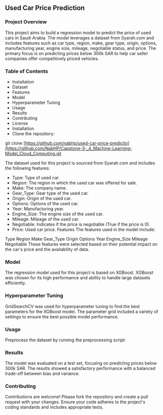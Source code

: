 ## Used Car Price Prediction

### Project Overview
This project aims to build a regression model to predict the price of used cars in Saudi Arabia. The model leverages a dataset from Syarah.com and includes features such as car type, region, make, gear type, origin, options, manufacturing year, engine size, mileage, negotiable status, and price. The primary focus is on predicting prices below 300k SAR to help car seller companies offer competitively priced vehicles.

### Table of Contents
- Installation
- Dataset
- Features
- Model
- Hyperparameter Tuning
- Usage
- Results
- Contributing
- License
- Installation
- Clone the repository:


git clone [https://github.com/nabhp/used-car-price-predictio](https://github.com/NabHP/Capstone-3-_4_Machine-Learning-Model_Cloud_Computing.git

The dataset used for this project is sourced from Syarah.com and includes the following features:

 - Type: Type of used car.
 - Region: The region in which the used car was offered for sale.
 - Make: The company name.
 - Gear_Type: Gear type of the used car.
 - Origin: Origin of the used car.
 - Options: Options of the used car.
 - Year: Manufacturing year.
 - Engine_Size: The engine size of the used car.
 - Mileage: Mileage of the used car.
 - Negotiable: Indicates if the price is negotiable (True if the price is 0).
 - Price: Used car price.
Features
The features used in the model include:

Type
Region
Make
Gear_Type
Origin
Options
Year
Engine_Size
Mileage
Negotiable
These features were selected based on their potential impact on the car's price and the availability of data.

### Model
The regression model used for this project is based on XGBoost. XGBoost was chosen for its high performance and ability to handle large datasets efficiently.

### Hyperparameter Tuning
GridSearchCV was used for hyperparameter tuning to find the best parameters for the XGBoost model. The parameter grid included a variety of settings to ensure the best possible model performance.

### Usage
Preprocess the dataset by running the preprocessing script:

### Results
The model was evaluated on a test set, focusing on predicting prices below 300k SAR. The results showed a satisfactory performance with a balanced trade-off between bias and variance.

### Contributing
Contributions are welcome! Please fork the repository and create a pull request with your changes. Ensure your code adheres to the project's coding standards and includes appropriate tests.
